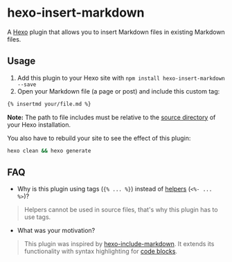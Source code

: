 # hexo-insert-markdown

A [Hexo](https://hexo.io/) plugin that allows you to insert Markdown files in existing Markdown files.

## Usage

1. Add this plugin to your Hexo site with `npm install hexo-insert-markdown --save`
1. Open your Markdown file (a page or post) and include this custom tag:

```md
{% insertmd your/file.md %}
```

**Note:** The path to file includes must be relative to the [source directory](https://hexo.io/docs/configuration.html#Directory) of your Hexo installation.

You also have to rebuild your site to see the effect of this plugin:

```bash
hexo clean && hexo generate
```

## FAQ

- Why is this plugin using tags (`{% ... %}`) instead of [helpers](https://hexo.io/docs/helpers) (`<%- ... %>`)?

> Helpers cannot be used in source files, that's why this plugin has to use tags.

- What was your motivation?

> This plugin was inspired by [hexo-include-markdown](https://github.com/tea3/hexo-include-markdown). It extends its functionality with syntax highlighting for [code blocks](https://hexo.io/docs/syntax-highlight.html#How-to-use-code-block-in-posts).
